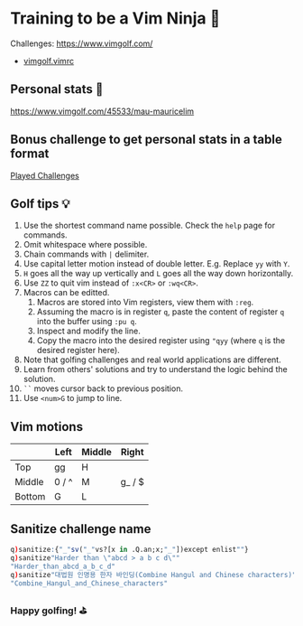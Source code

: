 # Training to be a Vim Ninja 🥷
Challenges: https://www.vimgolf.com/
- [vimgolf.vimrc](https://gist.github.com/igrigorik/759425#file-vimgolf-vimrc)

## Personal stats 🎯
https://www.vimgolf.com/45533/mau-mauricelim

## Bonus challenge to get personal stats in a table format
[Played Challenges](Played_Challenges/README.md)

## Golf tips 💡
1. Use the shortest command name possible. Check the `help` page for commands.
2. Omit whitespace where possible.
3. Chain commands with `|` delimiter.
4. Use capital letter motion instead of double letter. E.g. Replace `yy` with `Y`.
5. `H` goes all the way up vertically and `L` goes all the way down horizontally.
6. Use `ZZ` to quit vim instead of `:x<CR>` or `:wq<CR>`.
7. Macros can be editted.
    1. Macros are stored into Vim registers, view them with `:reg`.
    2. Assuming the macro is in register `q`, paste the content of register `q` into the buffer using `:pu q`.
    3. Inspect and modify the line.
    4. Copy the macro into the desired register using `"qyy` (where `q` is the desired register here).
8. Note that golfing challenges and real world applications are different.
9. Learn from others' solutions and try to understand the logic behind the solution.
10. ``` `` ``` moves cursor back to previous position.
11. Use `<num>G` to jump to line.

## Vim motions
|      |Left  |Middle|Right  |
|------|------|------|-------|
|Top   |gg    |H     |       |
|Middle|0 / ^ |M     |g_ / $ |
|Bottom|G     |L     |       |

## Sanitize challenge name
```q
q)sanitize:{"_"sv("_"vs?[x in .Q.an;x;"_"])except enlist""}
q)sanitize"Harder than \"abcd > a b c d\""
"Harder_than_abcd_a_b_c_d"
q)sanitize"대법원 인명용 한자 바인딩(Combine Hangul and Chinese characters)"
"Combine_Hangul_and_Chinese_characters"
```

### Happy golfing! ⛳
